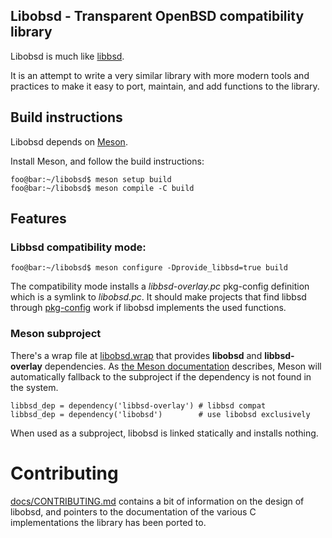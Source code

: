 <!--
Copyright (c) 2022 Guilherme Janczak <guilherme.janczak@yandex.com>

Permission to use, copy, modify, and distribute this software for any
purpose with or without fee is hereby granted, provided that the above
copyright notice and this permission notice appear in all copies.

THE SOFTWARE IS PROVIDED "AS IS" AND THE AUTHOR DISCLAIMS ALL WARRANTIES
WITH REGARD TO THIS SOFTWARE INCLUDING ALL IMPLIED WARRANTIES OF
MERCHANTABILITY AND FITNESS. IN NO EVENT SHALL THE AUTHOR BE LIABLE FOR
ANY SPECIAL, DIRECT, INDIRECT, OR CONSEQUENTIAL DAMAGES OR ANY DAMAGES
WHATSOEVER RESULTING FROM LOSS OF USE, DATA OR PROFITS, WHETHER IN AN
ACTION OF CONTRACT, NEGLIGENCE OR OTHER TORTIOUS ACTION, ARISING OUT OF
OR IN CONNECTION WITH THE USE OR PERFORMANCE OF THIS SOFTWARE.
-->

## Libobsd - Transparent OpenBSD compatibility library
Libobsd is much like [libbsd](https://libbsd.freedesktop.org/wiki/).

It is an attempt to write a very similar library with more modern tools and
practices to make it easy to port, maintain, and add functions to the library.

## Build instructions
Libobsd depends on [Meson](https://mesonbuild.com/).

Install Meson, and follow the build instructions:
```console
foo@bar:~/libobsd$ meson setup build
foo@bar:~/libobsd$ meson compile -C build
```

## Features
### Libbsd compatibility mode:
```console
foo@bar:~/libobsd$ meson configure -Dprovide_libbsd=true build
```
The compatibility mode installs a _libbsd-overlay.pc_ pkg-config definition
which is a symlink to _libobsd.pc_. It should make projects that find libbsd
through
[pkg-config](https://www.freedesktop.org/wiki/Software/pkg-config/) work if
libobsd implements the used functions.

### Meson subproject
There's a wrap file at [libobsd.wrap](libobsd.wrap) that provides **libobsd**
and **libbsd-overlay** dependencies.
As
[the Meson documentation](https://mesonbuild.com/Wrap-dependency-system-manual.html#provide-section)
describes, Meson will automatically fallback to the subproject if the dependency
is not found in the system.
```meson
libbsd_dep = dependency('libbsd-overlay') # libbsd compat
libbsd_dep = dependency('libobsd')        # use libobsd exclusively
```
When used as a subproject, libobsd is linked statically and installs nothing.

# Contributing
[docs/CONTRIBUTING.md](docs/CONTRIBUTING.md) contains a bit of information on
the design of libobsd, and pointers to the documentation of the various C
implementations the library has been ported to.
